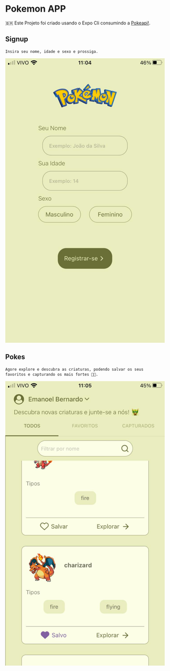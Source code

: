 # Pokemon APP

🇧🇷 Este Projeto foi criado usando o Expo Cli consumindo a [Pokeapi!](https://pokeapi.co).

## Signup
    Insira seu nome, idade e sexo e prossiga.
![alt text](./assets_readme/1.jpeg)

## Pokes
    Agore explore e descubra as criaturas, podendo salvar os seus favoritos e capturando os mais fortes 🐱‍🐉.
![alt text](./assets_readme/2.jpeg)